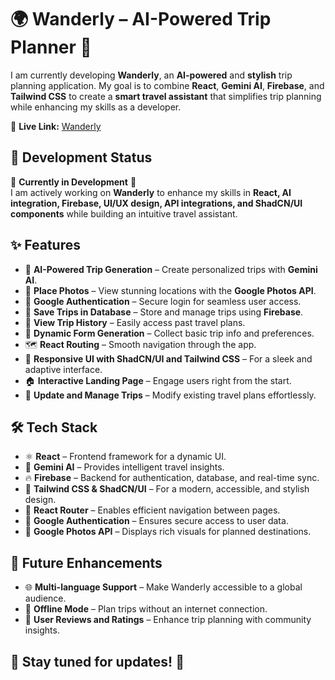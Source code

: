 # 🌍 Wanderly – AI-Powered Trip Planner 🚀  

I am currently developing **Wanderly**, an **AI-powered** and **stylish** trip planning application. My goal is to combine **React**, **Gemini AI**, **Firebase**, and **Tailwind CSS** to create a **smart travel assistant** that simplifies trip planning while enhancing my skills as a developer.  

🔗 **Live Link:** [Wanderly](https://ai-powered-trip-planner.vercel.app/)

## 🎯 Development Status  

🚧 **Currently in Development** 🚧  
I am actively working on **Wanderly** to enhance my skills in **React, AI integration, Firebase, UI/UX design, API integrations, and ShadCN/UI components** while building an intuitive travel assistant. 

## ✨ Features  

- 🤖 **AI-Powered Trip Generation** – Create personalized trips with **Gemini AI**.  
- 📸 **Place Photos** – View stunning locations with the **Google Photos API**.  
- 🔐 **Google Authentication** – Secure login for seamless user access.  
- 💾 **Save Trips in Database** – Store and manage trips using **Firebase**.  
- 📅 **View Trip History** – Easily access past travel plans.  
- 📝 **Dynamic Form Generation** – Collect basic trip info and preferences.  
- 🗺️ **React Routing** – Smooth navigation through the app.  
- 🎨 **Responsive UI with ShadCN/UI and Tailwind CSS** – For a sleek and adaptive interface.  
- 🏠 **Interactive Landing Page** – Engage users right from the start.  
- 🔄 **Update and Manage Trips** – Modify existing travel plans effortlessly.  

## 🛠 Tech Stack  

- ⚛️ **React** – Frontend framework for a dynamic UI.  
- 🤖 **Gemini AI** – Provides intelligent travel insights.  
- 🔥 **Firebase** – Backend for authentication, database, and real-time sync.  
- 🎨 **Tailwind CSS & ShadCN/UI** – For a modern, accessible, and stylish design.  
- 🔗 **React Router** – Enables efficient navigation between pages.  
- 🔐 **Google Authentication** – Ensures secure access to user data.  
- 📸 **Google Photos API** – Displays rich visuals for planned destinations.   

## 📌 Future Enhancements  

- 🌐 **Multi-language Support** – Make Wanderly accessible to a global audience.  
- 🧭 **Offline Mode** – Plan trips without an internet connection.  
- 💬 **User Reviews and Ratings** – Enhance trip planning with community insights.  

## 🌟 Stay tuned for updates! 🚀  
